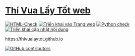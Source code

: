 # [Thí Vua Lấy Tốt web](https://thivualaytot.github.io)
[![HTML-Check](https://github.com/ThiVuaLayTot/ThiVuaLayTot.github.io/actions/workflows/html-check.yml/badge.svg?event=push)](https://github.com/ThiVuaLayTot/ThiVuaLayTot.github.io/actions/workflows/html-check.yml) [![Triển khai vào Trang web](https://github.com/ThiVuaLayTot/ThiVuaLayTot.github.io/actions/workflows/static.yml/badge.svg?event=push)](https://github.com/ThiVuaLayTot/ThiVuaLayTot.github.io/actions/workflows/static.yml) [![Python check](https://github.com/ThiVuaLayTot/ThiVuaLayTot.github.io/actions/workflows/python-check.yml/badge.svg?event=push)](https://github.com/ThiVuaLayTot/ThiVuaLayTot.github.io/actions/workflows/python-check.yml) [![Triển khai cập nhật nội dung](https://github.com/ThiVuaLayTot/ThiVuaLayTot.github.io/actions/workflows/update.yml/badge.svg?event=push)](https://github.com/ThiVuaLayTot/ThiVuaLayTot.github.io/actions/workflows/update.yml)

https://thivualaytot.github.io

[![GitHub contributors](https://contrib.rocks/image?repo=ThiVuaLayTot/ThiVuaLayTot.github.io)](https://github.com/ThiVuaLayTot/ThiVuaLayTot.github.io/graphs/contributors)
